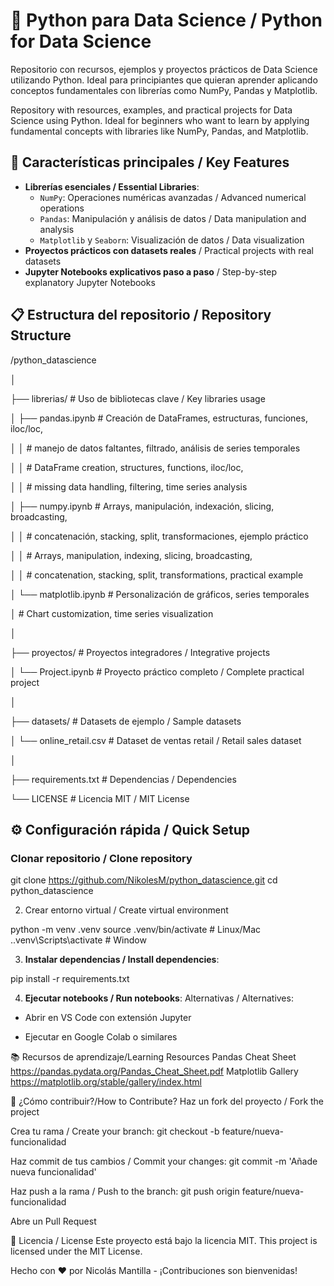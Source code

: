 # 🐍 Python para Data Science / Python for Data Science

Repositorio con recursos, ejemplos y proyectos prácticos de Data Science utilizando Python. Ideal para principiantes que quieran aprender aplicando conceptos fundamentales con librerías como NumPy, Pandas y Matplotlib.

Repository with resources, examples, and practical projects for Data Science using Python. Ideal for beginners who want to learn by applying fundamental concepts with libraries like NumPy, Pandas, and Matplotlib.

## 🚀 Características principales / Key Features

- **Librerías esenciales / Essential Libraries**:
  - `NumPy`: Operaciones numéricas avanzadas / Advanced numerical operations
  - `Pandas`: Manipulación y análisis de datos / Data manipulation and analysis
  - `Matplotlib` y `Seaborn`: Visualización de datos / Data visualization
- **Proyectos prácticos con datasets reales** / Practical projects with real datasets
- **Jupyter Notebooks explicativos paso a paso** / Step-by-step explanatory Jupyter Notebooks

## 📋 Estructura del repositorio / Repository Structure


/python\_datascience

│

├── librerias/ # Uso de bibliotecas clave / Key libraries usage

│ ├── pandas.ipynb # Creación de DataFrames, estructuras, funciones, iloc/loc,

│ │ # manejo de datos faltantes, filtrado, análisis de series temporales

│ │ # DataFrame creation, structures, functions, iloc/loc,

│ │ # missing data handling, filtering, time series analysis

│ ├── numpy.ipynb # Arrays, manipulación, indexación, slicing, broadcasting,

│ │ # concatenación, stacking, split, transformaciones, ejemplo práctico

│ │ # Arrays, manipulation, indexing, slicing, broadcasting,

│ │ # concatenation, stacking, split, transformations, practical example

│ └── matplotlib.ipynb # Personalización de gráficos, series temporales

│ # Chart customization, time series visualization

│

├── proyectos/ # Proyectos integradores / Integrative projects

│ └── Project.ipynb # Proyecto práctico completo / Complete practical project

│

├── datasets/ # Datasets de ejemplo / Sample datasets

│ └── online\_retail.csv # Dataset de ventas retail / Retail sales dataset

│

├── requirements.txt # Dependencias / Dependencies

└── LICENSE # Licencia MIT / MIT License

## ⚙️ Configuración rápida / Quick Setup

### Clonar repositorio / Clone repository

git clone https://github.com/NikolesM/python_datascience.git
cd python_datascience

2. Crear entorno virtual / Create virtual environment

python -m venv .venv
source .venv/bin/activate  # Linux/Mac
.\.venv\Scripts\activate   # Window

3. **Instalar dependencias / Install dependencies**:

pip install -r requirements.txt

4. **Ejecutar notebooks / Run notebooks**:
Alternativas / Alternatives:

* Abrir en VS Code con extensión Jupyter

* Ejecutar en Google Colab o similares

📚 Recursos de aprendizaje/Learning Resources
Pandas Cheat Sheet
https://pandas.pydata.org/Pandas_Cheat_Sheet.pdf
Matplotlib Gallery
https://matplotlib.org/stable/gallery/index.html

🤝 ¿Cómo contribuir?/How to Contribute?
Haz un fork del proyecto / Fork the project

Crea tu rama / Create your branch:
git checkout -b feature/nueva-funcionalidad

Haz commit de tus cambios / Commit your changes:
git commit -m 'Añade nueva funcionalidad'

Haz push a la rama / Push to the branch:
git push origin feature/nueva-funcionalidad

Abre un Pull Request

📄 Licencia / License
Este proyecto está bajo la licencia MIT.
This project is licensed under the MIT License.

Hecho con ❤️ por Nicolás Mantilla - ¡Contribuciones son bienvenidas!
```
